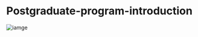 # Postgraduate-program-introduction
![iamge](https://github.com/machain/Postgraduate-program-introduction/blob/main/DoubleStructureLight.png)
